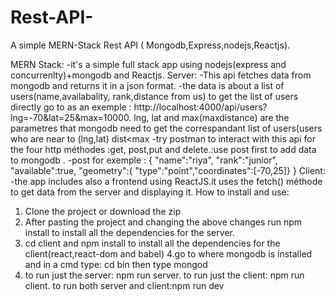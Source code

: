 # Rest-API-
A simple  MERN-Stack Rest API ( Mongodb,Express,nodejs,Reactjs). 


MERN Stack:
-it's a simple full stack app using nodejs(express and concurrenlty)+mongodb and Reactjs. 
Server: 
 -This api fetches data from mongodb and returns it in a json format. -the data is about a list of users(name,availabality, rank,distance from us) to get the list of users directly go to as an exemple : http://localhost:4000/api/users?lng=-70&lat=25&max=10000. lng, lat and max(maxdistance) are the parametres that mongodb need to get the correspandant list of users(users who are near to (lng,lat) dist<max -try postman to interact with this api for the four http méthodes :get, post,put and delete.:use post first to add data to mongodb . -post for exemple :
 { "name":"riya", "rank":"junior", "available":true, "geometry":{ "type":"point","coordinates":[-70,25]} }
Client:
 -the app includes also a frontend using ReactJS.it uses the fetch() méthode to get data from the server and displaying it.
How to install and use:
1.	Clone the project or download the zip
2.	After pasting the project and changing the above changes run npm install to install all the dependencies for the server.
3.	cd client and npm install to install all the dependencies for the client(react,react-dom and babel) 4.go to where mongodb is installed and in a cmd type: cd bin then type mongod
4.	to run just the server: npm run server. to run just the client: npm run client. to run both server and client:npm run dev

